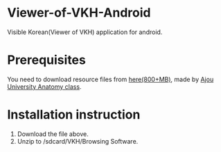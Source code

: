 # Viewer-of-VKH-Android
Visible Korean(Viewer of VKH) application for android. 

# Prerequisites

You need to download resource files from [here(800+MB)](http://anatomy.dongguk.ac.kr/vkh/Browsing_software_(Male_whole_body_female_whole_body_male_head_female_pelvis)(ver.2).zip), made by [Ajou University Anatomy class](http://vkh.ajou.ac.kr/).

# Installation instruction

1. Download the file above.
2. Unzip to /sdcard/VKH/Browsing Software.
